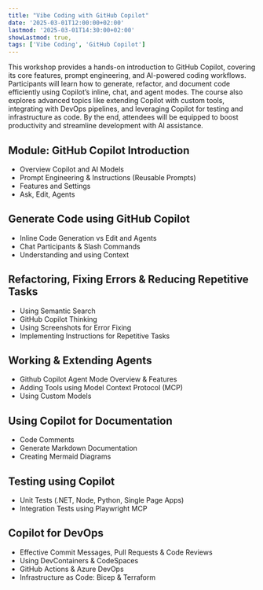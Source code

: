 ```yaml
---
title: "Vibe Coding with GitHub Copilot"
date: '2025-03-01T12:00:00+02:00'
lastmod: '2025-03-01T14:30:00+02:00'
showLastmod: true,
tags: ['Vibe Coding', 'GitHub Copilot']
---
```


This workshop provides a hands-on introduction to GitHub Copilot, covering its core features, prompt engineering, and AI-powered coding workflows. Participants will learn how to generate, refactor, and document code efficiently using Copilot’s inline, chat, and agent modes. The course also explores advanced topics like extending Copilot with custom tools, integrating with DevOps pipelines, and leveraging Copilot for testing and infrastructure as code. By the end, attendees will be equipped to boost productivity and streamline development with AI assistance.

## Module: GitHub Copilot Introduction​

- Overview Copilot and AI Models
- Prompt Engineering & Instructions (Reusable Prompts)
- Features and Settings
- Ask, Edit, Agents

## Generate Code using GitHub Copilot​

- Inline Code Generation vs Edit and Agents
- Chat Participants & Slash Commands
- Understanding and using Context

## Refactoring, Fixing Errors ​& Reducing Repetitive Tasks​

- Using Semantic Search
- GitHub Copilot Thinking
- Using Screenshots for Error Fixing
- Implementing Instructions for Repetitive Tasks

## Working & Extending Agents

- Github Copilot Agent Mode Overview & Features
- Adding Tools using Model Context Protocol (MCP)
- Using Custom Models

## Using Copilot for Documentation​

- Code Comments
- Generate Markdown Documentation
- Creating Mermaid Diagrams

## Testing using Copilot​

- Unit Tests (.NET, Node, Python, Single Page Apps)
- Integration Tests using Playwright MCP

## Copilot for DevOps​

- Effective Commit Messages, Pull Requests & Code Reviews
- Using DevContainers & CodeSpaces
- GitHub Actions & Azure DevOps
- Infrastructure as Code: Bicep & Terraform
